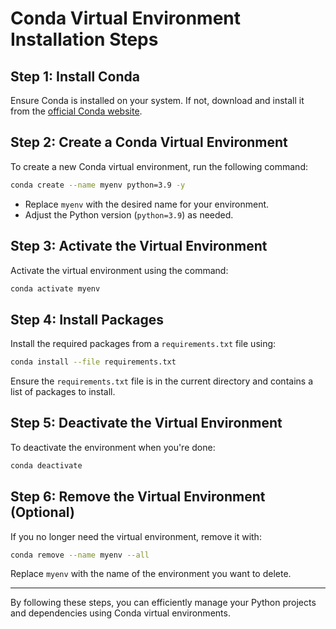# Conda Virtual Environment Installation Steps

## Step 1: Install Conda

Ensure Conda is installed on your system. If not, download and install it from the [official Conda website](https://docs.conda.io/en/latest/miniconda.html).

## Step 2: Create a Conda Virtual Environment

To create a new Conda virtual environment, run the following command:

```bash
conda create --name myenv python=3.9 -y
```

- Replace `myenv` with the desired name for your environment.
- Adjust the Python version (`python=3.9`) as needed.

## Step 3: Activate the Virtual Environment

Activate the virtual environment using the command:

```bash
conda activate myenv
```

## Step 4: Install Packages

Install the required packages from a `requirements.txt` file using:

```bash
conda install --file requirements.txt
```

Ensure the `requirements.txt` file is in the current directory and contains a list of packages to install.

## Step 5: Deactivate the Virtual Environment

To deactivate the environment when you're done:

```bash
conda deactivate
```

## Step 6: Remove the Virtual Environment (Optional)

If you no longer need the virtual environment, remove it with:

```bash
conda remove --name myenv --all
```

Replace `myenv` with the name of the environment you want to delete.

---

By following these steps, you can efficiently manage your Python projects and dependencies using Conda virtual environments.

